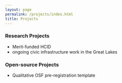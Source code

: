 ```yaml
---
layout: page
permalink: /projects/index.html
title: Projects
---
```


### Research Projects

- Merit-funded HCID
- ongoing civic infrastructure work in the Great Lakes

### Open-source Projects

- Qualitative OSF pre-registration template


